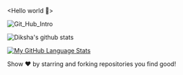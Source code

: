 <Hello world 👋>

![Git_Hub_Intro](https://github.com/DikshaMakkar/About_Me/assets/62770475/e003f841-191c-4249-8014-e384960aac85)

![Diksha's github stats](https://github-readme-stats.vercel.app/api?username=DikshaMakkar)

[![My GitHub Language Stats](https://github-readme-stats.vercel.app/api/top-langs/?username=DikshaMakkar&langs_count=5&theme=tokyonight)]()

Show ❤️ by starring and forking repositories you find good!

